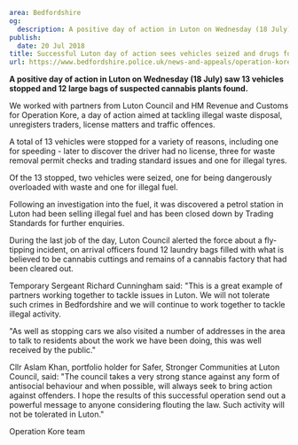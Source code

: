 ```yaml
area: Bedfordshire
og:
  description: A positive day of action in Luton on Wednesday (18 July) saw 13 vehicles stopped and 12 large bags of suspected cannabis plants found.
publish:
  date: 20 Jul 2018
title: Successful Luton day of action sees vehicles seized and drugs found
url: https://www.bedfordshire.police.uk/news-and-appeals/operation-kore-success-july2018
```

**A positive day of action in Luton on Wednesday (18 July) saw 13 vehicles stopped and 12 large bags of suspected cannabis plants found.**

We worked with partners from Luton Council and HM Revenue and Customs for Operation Kore, a day of action aimed at tackling illegal waste disposal, unregisters traders, license matters and traffic offences.

A total of 13 vehicles were stopped for a variety of reasons, including one for speeding - later to discover the driver had no license, three for waste removal permit checks and trading standard issues and one for illegal tyres.

Of the 13 stopped, two vehicles were seized, one for being dangerously overloaded with waste and one for illegal fuel.

Following an investigation into the fuel, it was discovered a petrol station in Luton had been selling illegal fuel and has been closed down by Trading Standards for further enquiries.

During the last job of the day, Luton Council alerted the force about a fly-tipping incident, on arrival officers found 12 laundry bags filled with what is believed to be cannabis cuttings and remains of a cannabis factory that had been cleared out.

Temporary Sergeant Richard Cunningham said: "This is a great example of partners working together to tackle issues in Luton. We will not tolerate such crimes in Bedfordshire and we will continue to work together to tackle illegal activity.

"As well as stopping cars we also visited a number of addresses in the area to talk to residents about the work we have been doing, this was well received by the public."

Cllr Aslam Khan, portfolio holder for Safer, Stronger Communities at Luton Council, said: "The council takes a very strong stance against any form of antisocial behaviour and when possible, will always seek to bring action against offenders. I hope the results of this successful operation send out a powerful message to anyone considering flouting the law. Such activity will not be tolerated in Luton."

Operation Kore team
